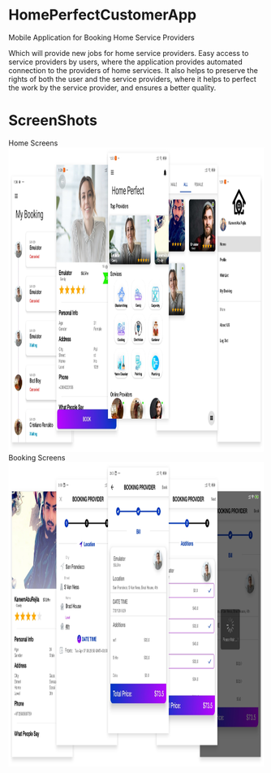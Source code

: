 # HomePerfectCustomerApp
Mobile Application for Booking Home Service Providers

Which will provide new jobs for home service providers.
Easy access to service providers by users, where the application provides automated connection to the providers of home services.
It also helps to preserve the rights of both the user and the service providers, where it helps to perfect the work by the service provider, and ensures a better quality. 

# ScreenShots
Home Screens
<img src="Imgs/ScreenShots1.jpg" width="1080" height="600">
Booking Screens
<img src="Imgs/ScreenShots2.jpg" width="1080" height="600">
